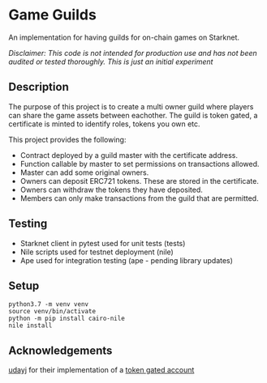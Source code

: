 # Game Guilds
An implementation for having guilds for on-chain games on Starknet.

_Disclaimer: This code is not intended for production use and has not been audited or tested thoroughly. This is just an initial experiment_

## Description
The purpose of this project is to create a multi owner guild where players can share the game assets between eachother. The guild is token gated, a certificate is minted to identify roles, tokens you own etc.

This project provides the following:

  - Contract deployed by a guild master with the certificate address.
  - Function callable by master to set permissions on transactions allowed.
  - Master can add some original owners.
  - Owners can deposit ERC721 tokens. These are stored in the certificate.
  - Owners can withdraw the tokens they have deposited.
  - Members can only make transactions from the guild that are permitted.

## Testing

- Starknet client in pytest used for unit tests (tests)
- Nile scripts used for testnet deployment (nile)
- Ape used for integration testing (ape - pending library updates)

## Setup

```
python3.7 -m venv venv
source venv/bin/activate
python -m pip install cairo-nile
nile install
```

## Acknowledgements

[udayj](https://twitter.com/udayj) for their implementation of a [token gated account](https://github.com/udayj/token_gated_account)
